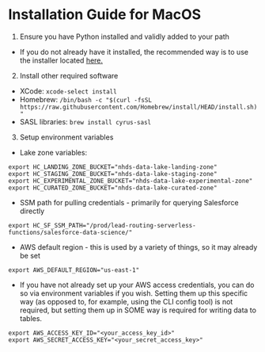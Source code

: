 # Installation Guide for MacOS #

1. Ensure you have Python installed and validly added to your path
  * If you do not already have it installed, the recommended way is to use
  the installer located [here.](https://www.python.org/ftp/python/3.7.9/python-3.7.9-macosx10.9.pkg)
2. Install other required software
  * XCode: `xcode-select install`
  * Homebrew: `/bin/bash -c "$(curl -fsSL https://raw.githubusercontent.com/Homebrew/install/HEAD/install.sh)"`
  * SASL libraries: `brew install cyrus-sasl`
3. Setup environment variables
  * Lake zone variables:
  ```
  export HC_LANDING_ZONE_BUCKET="nhds-data-lake-landing-zone"
  export HC_STAGING_ZONE_BUCKET="nhds-data-lake-staging-zone"
  export HC_EXPERIMENTAL_ZONE_BUCKET="nhds-data-lake-experimental-zone"
  export HC_CURATED_ZONE_BUCKET="nhds-data-lake-curated-zone"
  ```
  * SSM path for pulling credentials - primarily for querying Salesforce directly
  ```
  export HC_SF_SSM_PATH="/prod/lead-routing-serverless-functions/salesforce-data-science/"
  ```
  * AWS default region - this is used by a variety of things, so it may already be set
  ```
  export AWS_DEFAULT_REGION="us-east-1"
  ```
  * If you have not already set up your AWS access credentials, you can do
  so via environment variables if you wish. Setting them up this specific way
  (as opposed to, for example, using the CLI config tool) is not required,
  but setting them up in SOME way is required for writing data to tables.
  ```
  export AWS_ACCESS_KEY_ID="<your_access_key_id>"
  export AWS_SECRET_ACCESS_KEY="<your_secret_access_key>"
  ```
